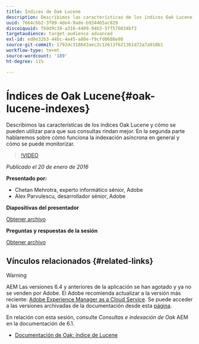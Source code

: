 ```yaml
---
title: Índices de Oak Lucene
description: Describimos las características de los índices Oak Lucene y cómo se pueden utilizar para que sus consultas rindan mejor. En la segunda parte hablaremos sobre cómo funciona la indexación asíncrona en general y cómo se puede monitorizar.
uuid: 7664c6b2-3f09-4de4-9ade-b934465ac829
discoiquuid: f69d9c38-a316-4409-94b3-5ff576034bf3
targetaudience: target-audience advanced
exl-id: ed0e32b3-44bc-4e45-a80e-f9cfd0688e80
source-git-commit: 1792dc318643aec2c12613f621361d72a7a918b1
workflow-type: tm+mt
source-wordcount: '189'
ht-degree: 11%

---
```


# Índices de Oak Lucene{#oak-lucene-indexes}

Describimos las características de los índices Oak Lucene y cómo se pueden utilizar para que sus consultas rindan mejor. En la segunda parte hablaremos sobre cómo funciona la indexación asíncrona en general y cómo se puede monitorizar.

>[!VIDEO](https://video.tv.adobe.com/v/19303/?quality=9)

*Publicado el 20 de enero de 2016*

**Presentado por:**

* Chetan Mehrotra, experto informático sénior, Adobe
* Alex Parvulescu, desarrollador sénior, Adobe

**Diapositivas del presentador**

[Obtener archivo](assets/aem-gems-012016-oak-lucene-indexes-async-local.pdf)

**Preguntas y respuestas de la sesión**

[Obtener archivo](assets/q-a-1-20-16-gem-session-oak-lucene-indexes.pdf)

## Vínculos relacionados {#related-links}

>[!WARNING]
>
>AEM Las versiones 6.4 y anteriores de la aplicación se han agotado y ya no se venden por Adobe.  El Adobe recomienda actualizar a la versión más reciente: [Adobe Experience Manager as a Cloud Service](https://experienceleague.adobe.com/docs/experience-manager-cloud-service.html?lang=es).  Se puede acceder a las versiones archivadas de la documentación desde esta [página](https://experienceleague.adobe.com/docs/experience-manager-release-information/aem-release-updates/previous-updates/aem-previous-versions.html?lang=es).
>
>En relación con esta sesión, consulte *Consultas e indexación de Oak* AEM en la documentación de 6.1.

* [Documentación de Oak: índice de Lucene](https://jackrabbit.apache.org/oak/docs/query/lucene.html)
